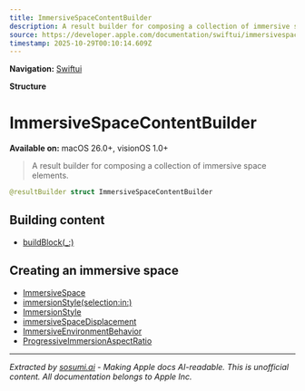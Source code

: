 ```yaml
---
title: ImmersiveSpaceContentBuilder
description: A result builder for composing a collection of immersive space elements.
source: https://developer.apple.com/documentation/swiftui/immersivespacecontentbuilder
timestamp: 2025-10-29T00:10:14.609Z
---
```


**Navigation:** [Swiftui](/documentation/swiftui)

**Structure**

# ImmersiveSpaceContentBuilder

**Available on:** macOS 26.0+, visionOS 1.0+

> A result builder for composing a collection of immersive space elements.

```swift
@resultBuilder struct ImmersiveSpaceContentBuilder
```

## Building content

- [buildBlock(_:)](/documentation/swiftui/immersivespacecontentbuilder/buildblock(_:))

## Creating an immersive space

- [ImmersiveSpace](/documentation/swiftui/immersivespace)
- [immersionStyle(selection:in:)](/documentation/swiftui/scene/immersionstyle(selection:in:))
- [ImmersionStyle](/documentation/swiftui/immersionstyle)
- [immersiveSpaceDisplacement](/documentation/swiftui/environmentvalues/immersivespacedisplacement)
- [ImmersiveEnvironmentBehavior](/documentation/swiftui/immersiveenvironmentbehavior)
- [ProgressiveImmersionAspectRatio](/documentation/swiftui/progressiveimmersionaspectratio)

---

*Extracted by [sosumi.ai](https://sosumi.ai) - Making Apple docs AI-readable.*
*This is unofficial content. All documentation belongs to Apple Inc.*
